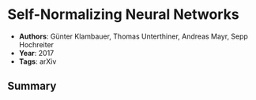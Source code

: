 # Self-Normalizing Neural Networks

- **Authors**: Günter Klambauer, Thomas Unterthiner, Andreas Mayr, Sepp Hochreiter
- **Year**: 2017
- **Tags**: arXiv

## Summary

